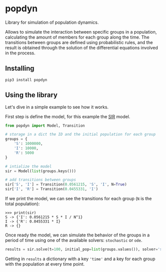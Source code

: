 # popdyn

Library for simulation of population dynamics.

Allows to simulate the interaction between specific groups in a population, calculating the amount of members for each group along the time. The transitions between groups are defined using probabilistic rules, and the result is obtained through the solution of the differential equations involved in the process.

## Installing

```
pip3 install popdyn
```

## Using the library

Let's dive in a simple example to see how it works.

First step is define the model, for this example the [SIR](https://en.wikipedia.org/wiki/Compartmental_models_in_epidemiology#The_SIR_model) model.

```python
from popdyn import Model, Transition

# storage in a dict the ID and the initial population for each group
groups = {
    'S': 1000000,
    'I': 10000,
    'R': 5000
}

# intialize the model
sir = Model(list(groups.keys()))

# add transitions between groups
sir['S', 'I'] = Transition(0.0561215, 'S', 'I', N=True)
sir['I', 'R'] = Transition(0.0455331, 'I')
```

If we print the model, we can see the transitions for each group (`N` is the total population):

```
>>> print(sir)
S -> {'I': 0.0561215 * S * I / N^1}
I -> {'R': 0.0455331 * I}
R -> {}
```

Once ready the model, we can simulate the behavior of the groups in a period of time using one of the available solvers: `stochastic` or `ode`.

```python
results = sir.solve(t=100, initial_pop=list(groups.values()), solver='stochastic')
```

Getting in `results` a dictionary with a key `'time'` and a key for each group with the population at every time point.

